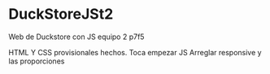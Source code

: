 # DuckStoreJSt2
Web de Duckstore con JS equipo 2 p7f5

HTML Y CSS provisionales hechos.
Toca empezar JS
Arreglar responsive y las proporciones